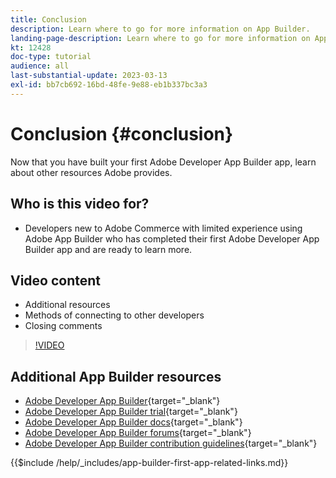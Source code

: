 ```yaml
---
title: Conclusion
description: Learn where to go for more information on App Builder.
landing-page-description: Learn where to go for more information on App Builder.
kt: 12428
doc-type: tutorial
audience: all
last-substantial-update: 2023-03-13
exl-id: bb7cb692-16bd-48fe-9e88-eb1b337bc3a3
---
```

# Conclusion {#conclusion}

Now that you have built your first Adobe Developer App Builder app, learn about other resources Adobe provides.

## Who is this video for?

* Developers new to Adobe Commerce with limited experience using Adobe App Builder who has completed their first Adobe Developer App Builder app and are ready to learn more.

## Video content

* Additional resources
* Methods of connecting to other developers
* Closing comments

>[!VIDEO](https://video.tv.adobe.com/v/3416741?quality=12&learn=on)

## Additional App Builder resources

* [Adobe Developer App Builder](https://developer.adobe.com/app-builder/){target="_blank"}
* [Adobe Developer App Builder trial](https://developer.adobe.com/app-builder/trial/){target="_blank"}
* [Adobe Developer App Builder docs](https://developer.adobe.com/app-builder/docs/overview/){target="_blank"}
* [Adobe Developer App Builder forums](https://experienceleaguecommunities.adobe.com/t5/project-firefly/ct-p/project-firefly){target="_blank"}
* [Adobe Developer App Builder contribution guidelines](https://developer.adobe.com/app-builder/docs/guides/contribution_guides/){target="_blank"}

{{$include /help/_includes/app-builder-first-app-related-links.md}}
